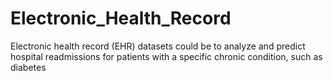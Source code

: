 # Electronic_Health_Record
Electronic health record (EHR) datasets could be to analyze and predict hospital readmissions  for patients with a specific chronic condition, such as diabetes
